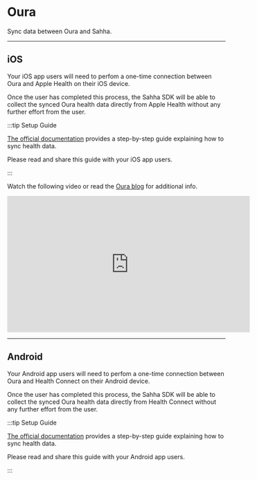 # Oura

Sync data between Oura and Sahha.

---

## iOS

Your iOS app users will need to perfom a one-time connection between Oura and Apple Health on their iOS device.

Once the user has completed this process, the Sahha SDK will be able to collect the synced Oura health data directly from Apple Health without any further effort from the user.

:::tip Setup Guide

[The official documentation](https://support.ouraring.com/hc/en-us/articles/360025438734-How-to-Use-Apple-Health-with-Oura) provides a step-by-step guide explaining how to sync health data.

Please read and share this guide with your iOS app users.

:::

Watch the following video or read the [Oura blog](https://ouraring.com/blog/apple-health/) for additional info.

<iframe width="560" height="315" src="https://www.youtube-nocookie.com/embed/_88kTruHgpA?si=P7iR22a07GbXXZnD" title="YouTube video player" frameborder="0" allow="accelerometer; autoplay; clipboard-write; encrypted-media; gyroscope; picture-in-picture; web-share" allowfullscreen></iframe>

---

## Android

Your Android app users will need to perfom a one-time connection between Oura and Health Connect on their Android device.

Once the user has completed this process, the Sahha SDK will be able to collect the synced Oura health data directly from Health Connect without any further effort from the user.

:::tip Setup Guide

[The official documentation](https://support.ouraring.com/hc/en-us/articles/10786105824531-How-to-Use-Health-Connect-by-Android-with-Oura) provides a step-by-step guide explaining how to sync health data.

Please read and share this guide with your Android app users.

:::